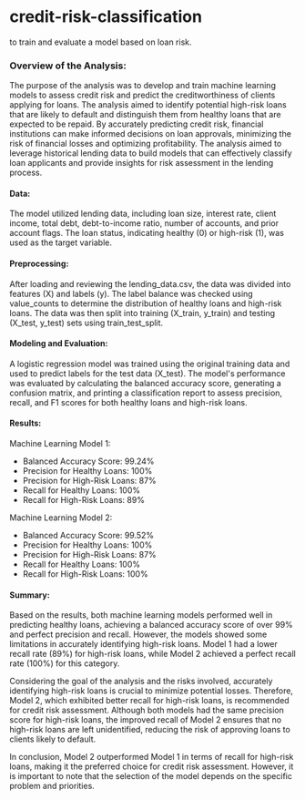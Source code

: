 # credit-risk-classification
to train and evaluate a model based on loan risk. 

### Overview of the Analysis:
The purpose of the analysis was to develop and train machine learning models to assess credit risk and predict the creditworthiness of clients applying for loans. The analysis aimed to identify potential high-risk loans that are likely to default and distinguish them from healthy loans that are expected to be repaid. By accurately predicting credit risk, financial institutions can make informed decisions on loan approvals, minimizing the risk of financial losses and optimizing profitability. The analysis aimed to leverage historical lending data to build models that can effectively classify loan applicants and provide insights for risk assessment in the lending process.

#### Data:
The model utilized lending data, including loan size, interest rate, client income, total debt, debt-to-income ratio, number of accounts, and prior account flags. The loan status, indicating healthy (0) or high-risk (1), was used as the target variable.

#### Preprocessing:
After loading and reviewing the lending_data.csv, the data was divided into features (X) and labels (y). The label balance was checked using value_counts to determine the distribution of healthy loans and high-risk loans. The data was then split into training (X_train, y_train) and testing (X_test, y_test) sets using train_test_split.

#### Modeling and Evaluation:
A logistic regression model was trained using the original training data and used to predict labels for the test data (X_test). The model's performance was evaluated by calculating the balanced accuracy score, generating a confusion matrix, and printing a classification report to assess precision, recall, and F1 scores for both healthy loans and high-risk loans.

#### Results:
Machine Learning Model 1:

  - Balanced Accuracy Score: 99.24%
  - Precision for Healthy Loans: 100%
  - Precision for High-Risk Loans: 87%
  - Recall for Healthy Loans: 100%
  - Recall for High-Risk Loans: 89%

Machine Learning Model 2:

  - Balanced Accuracy Score: 99.52%
  - Precision for Healthy Loans: 100%
  - Precision for High-Risk Loans: 87%
  - Recall for Healthy Loans: 100%
  - Recall for High-Risk Loans: 100%

#### Summary:
Based on the results, both machine learning models performed well in predicting healthy loans, achieving a balanced accuracy score of over 99% and perfect precision and recall. However, the models showed some limitations in accurately identifying high-risk loans. Model 1 had a lower recall rate (89%) for high-risk loans, while Model 2 achieved a perfect recall rate (100%) for this category.

Considering the goal of the analysis and the risks involved, accurately identifying high-risk loans is crucial to minimize potential losses. Therefore, Model 2, which exhibited better recall for high-risk loans, is recommended for credit risk assessment. Although both models had the same precision score for high-risk loans, the improved recall of Model 2 ensures that no high-risk loans are left unidentified, reducing the risk of approving loans to clients likely to default.

In conclusion, Model 2 outperformed Model 1 in terms of recall for high-risk loans, making it the preferred choice for credit risk assessment. However, it is important to note that the selection of the model depends on the specific problem and priorities.
